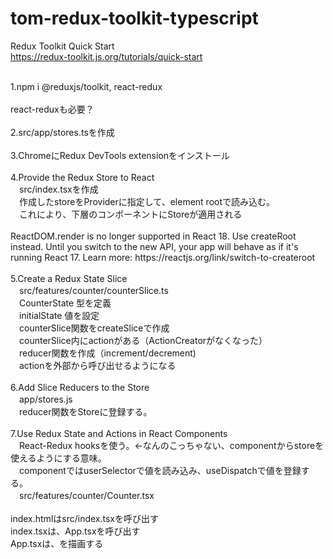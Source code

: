 # tom-redux-toolkit-typescript

Redux Toolkit Quick Start<br>
https://redux-toolkit.js.org/tutorials/quick-start<br>

<br>
1.npm i @reduxjs/toolkit, react-redux<br>
<br>
react-reduxも必要？<br>
<br>
2.src/app/stores.tsを作成<br>
<br>
3.ChromeにRedux DevTools extensionをインストール<br>
<br>
4.Provide the Redux Store to React<br>
　src/index.tsxを作成<br>
　作成したstoreをProviderに指定して、element rootで読み込む。<br>
　これにより、下層のコンポーネントにStoreが適用される<br>
<br>
ReactDOM.render is no longer supported in React 18.
Use createRoot instead. Until you switch to the new API,
your app will behave as if it's running React 17.
Learn more:
https://reactjs.org/link/switch-to-createroot
<br>

<br>
5.Create a Redux State Slice<br>
　src/features/counter/counterSlice.ts<br>
　CounterState 型を定義<br>
　initialState 値を設定<br>
　counterSlice関数をcreateSliceで作成<br>
　counterSlice内にactionがある（ActionCreatorがなくなった）<br>
　reducer関数を作成（increment/decrement)<br>
　actionを外部から呼び出せるようになる<br>
<br>
6.Add Slice Reducers to the Store<br>
　app/stores.js<br>
　reducer関数をStoreに登録する。<br>
<br>
7.Use Redux State and Actions in React Components<br>
　React-Redux hooksを使う。←なんのこっちゃない、componentからstoreを使えるようにする意味。<br>
　componentではuserSelectorで値を読み込み、useDispatchで値を登録する。<br>
　src/features/counter/Counter.tsx<br>
<br>
index.htmlはsrc/index.tsxを呼び出す<br>
index.tsxは、App.tsxを呼び出す<br>
App.tsxは、<Counter />を描画する<br>






